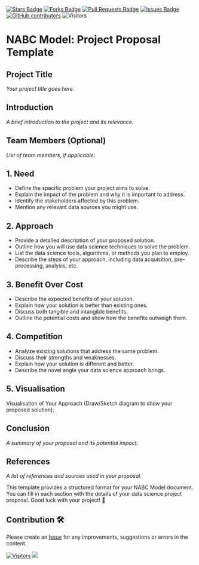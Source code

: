 <a href="https://github.com/drshahizan/research-design/stargazers"><img src="https://img.shields.io/github/stars/drshahizan/research-design" alt="Stars Badge"/></a>
<a href="https://github.com/drshahizan/research-design/network/members"><img src="https://img.shields.io/github/forks/drshahizan/research-design" alt="Forks Badge"/></a>
<a href="https://github.com/drshahizan/research-design/pulls"><img src="https://img.shields.io/github/issues-pr/drshahizan/research-design" alt="Pull Requests Badge"/></a>
<a href="https://github.com/drshahizan/research-design"><img src="https://img.shields.io/github/issues/drshahizan/research-design" alt="Issues Badge"/></a>
<a href="https://github.com/drshahizan/research-design/graphs/contributors"><img alt="GitHub contributors" src="https://img.shields.io/github/contributors/drshahizan/research-design?color=2b9348"></a>
![Visitors](https://api.visitorbadge.io/api/visitors?path=https%3A%2F%2Fgithub.com%2Fdrshahizan%2MCSD1043&labelColor=%23d9e3f0&countColor=%23697689&style=flat)

# NABC Model: Project Proposal Template

## Project Title
*Your project title goes here.*

## Introduction
*A brief introduction to the project and its relevance.*

## Team Members (Optional)
*List of team members, if applicable.*

## 1. Need
* Define the specific problem your project aims to solve.
* Explain the impact of the problem and why it is important to address.
* Identify the stakeholders affected by this problem.
* Mention any relevant data sources you might use.

## 2. Approach
* Provide a detailed description of your proposed solution.
* Outline how you will use data science techniques to solve the problem.
* List the data science tools, algorithms, or methods you plan to employ.
* Describe the steps of your approach, including data acquisition, pre-processing, analysis, etc.

## 3. Benefit Over Cost
* Describe the expected benefits of your solution.
* Explain how your solution is better than existing ones.
* Discuss both tangible and intangible benefits.
* Outline the potential costs and show how the benefits outweigh them.

## 4. Competition
* Analyze existing solutions that address the same problem.
* Discuss their strengths and weaknesses.
* Explain how your solution is different and better.
* Describe the novel angle your data science approach brings.
  
## 5. Visualisation
Visualisation of Your Approach (Draw/Sketch diagram to show your proposed solution):

## Conclusion
*A summary of your proposal and its potential impact.*

## References
*A list of references and sources used in your proposal.*


This template provides a structured format for your NABC Model document. You can fill in each section with the details of your data science project proposal. Good luck with your project! 🌟

## Contribution 🛠️
Please create an [Issue](https://github.com/drshahizan/BDM/issues) for any improvements, suggestions or errors in the content.



[![Visitors](https://api.visitorbadge.io/api/visitors?path=https%3A%2F%2Fgithub.com%2Fdrshahizan&labelColor=%23697689&countColor=%23555555&style=plastic)](https://visitorbadge.io/status?path=https%3A%2F%2Fgithub.com%2Fdrshahizan)
![](https://hit.yhype.me/github/profile?user_id=81284918)

